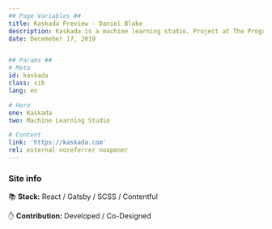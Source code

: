 ```yaml
---
## Page Variables ##
title: Kaskada Preview - Daniel Blake
description: Kaskada is a machine learning studio. Project at The Program.
date: Decemeber 17, 2019


## Params ##
# Meta
id: kaskada
class: sib
lang: en

# Hero
one: Kaskada
two: Machine Learning Studio

# Content
link: 'https://kaskada.com'
rel: external noreferrer noopener
---
```


### Site info

📚 <b>Stack:</b> React / Gatsby / SCSS / Contentful

✋ <b>Contribution:</b> Developed / Co-Designed
